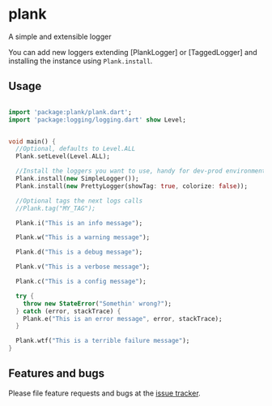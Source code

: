 # plank

A simple and extensible logger

You can add new loggers extending [PlankLogger] or [TaggedLogger] and installing 
the instance using `Plank.install`.

## Usage

```dart

import 'package:plank/plank.dart';
import 'package:logging/logging.dart' show Level;


void main() {
  //Optional, defaults to Level.ALL
  Plank.setLevel(Level.ALL);

  //Install the loggers you want to use, handy for dev-prod environments
  Plank.install(new SimpleLogger());
  Plank.install(new PrettyLogger(showTag: true, colorize: false));

  //Optional tags the next logs calls
  //Plank.tag("MY_TAG");

  Plank.i("This is an info message");

  Plank.w("This is a warning message");

  Plank.d("This is a debug message");

  Plank.v("This is a verbose message");

  Plank.c("This is a config message");

  try {
    throw new StateError("Somethin' wrong?");
  } catch (error, stackTrace) {
    Plank.e("This is an error message", error, stackTrace);
  }

  Plank.wtf("This is a terrible failure message");
}


```

## Features and bugs

Please file feature requests and bugs at the [issue tracker][tracker].

[tracker]: https://github.com/andresaraujo/plank/issues
